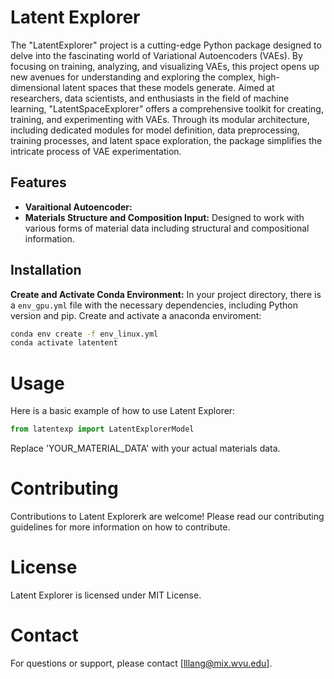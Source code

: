 # Latent Explorer

The "LatentExplorer" project is a cutting-edge Python package designed to delve into the fascinating world of Variational Autoencoders (VAEs). By focusing on training, analyzing, and visualizing VAEs, this project opens up new avenues for understanding and exploring the complex, high-dimensional latent spaces that these models generate. Aimed at researchers, data scientists, and enthusiasts in the field of machine learning, "LatentSpaceExplorer" offers a comprehensive toolkit for creating, training, and experimenting with VAEs. Through its modular architecture, including dedicated modules for model definition, data preprocessing, training processes, and latent space exploration, the package simplifies the intricate process of VAE experimentation. 

## Features

- **Varaitional Autoencoder:** 
- **Materials Structure and Composition Input:** Designed to work with various forms of material data including structural and compositional information.


## Installation

**Create and Activate Conda Environment:** In your project directory, there is a `env_gpu.yml` file with the necessary dependencies, including Python version and pip. Create and activate a anaconda enviroment:

```bash
conda env create -f env_linux.yml
conda activate latentent
```

# Usage

Here is a basic example of how to use Latent Explorer:

```python
from latentexp import LatentExplorerModel
```

Replace 'YOUR_MATERIAL_DATA' with your actual materials data.

# Contributing

Contributions to Latent Explorerk are welcome! Please read our contributing guidelines for more information on how to contribute.

# License

Latent Explorer is licensed under MIT License.

# Contact 

For questions or support, please contact [lllang@mix.wvu.edu].